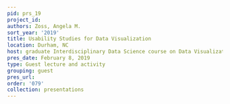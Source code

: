 ```yaml
---
pid: prs_19
project_id: 
authors: Zoss, Angela M.
sort_year: '2019'
title: Usability Studies for Data Visualization
location: Durham, NC
host: graduate Interdisciplinary Data Science course on Data Visualization
pres_date: February 8, 2019
type: Guest lecture and activity
grouping: guest
pres_url: 
order: '079'
collection: presentations
---
```

